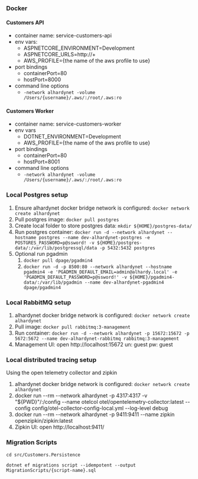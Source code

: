 ### Docker

#### Customers API
- container name: service-customers-api
- env vars:
  - ASPNETCORE_ENVIRONMENT=Development
  - ASPNETCORE_URLS=http://+
  - AWS_PROFILE={the name of the aws profile to use}
- port bindings
  - containerPort=80
  - hostPort=8000
- command line options
  - ``-network alhardynet -volume /Users/{username}/.aws/:/root/.aws:ro``

#### Customers Worker
- container name: service-customers-worker
- env vars
  - DOTNET_ENVIRONMENT=Development
  - AWS_PROFILE={the name of the aws profile to use}
- port bindings
    - containerPort=80
    - hostPort=8001
- command line options
    - ``-network alhardynet -volume /Users/{username}/.aws/:/root/.aws:ro``


### Local Postgres setup

1. Ensure alhardynet docker bridge network is configured: ``docker network create alhardynet``
2. Pull postgres image: ``docker pull postgres``
3. Create local folder to store postgres data: ``mkdir ${HOME}/postgres-data/``
4. Run postgres container: ``docker run -d --network alhardynet --hostname postgres --name dev-alhardynet-postgres -e POSTGRES_PASSWORD=p@ssword! -v ${HOME}/postgres-data/:/var/lib/postgressql/data -p 5432:5432 postgres``
5. Optional run pgadmin
   1. ``docker pull dpage/pgadmin4``
   2. ``docker run -d -p 8500:80 --network alhardynet --hostname pgadmin4 -e 'PGADMIN_DEFAULT_EMAIL=admin@alhardy.local' -e 'PGADMIN_DEFAULT_PASSWORD=p@ssword!' -v ${HOME}/pgadmin4-data/:/var/lib/pgadmin --name dev-alhardynet-pgadmin4 dpage/pgadmin4``

### Local RabbitMQ setup

1. alhardynet docker bridge network is configured: ``docker network create alhardynet``
2. Pull image: ``docker pull rabbitmq:3-management``
3. Run container: ``docker run -d --network alhardynet -p 15672:15672 -p 5672:5672 --name dev-alhardynet-rabbitmq rabbitmq:3-management``
4. Management UI: open http://localhost:15672 un: guest pw: guest

### Local distributed tracing setup

Using the open telemetry collector and zipkin

1. alhardynet docker bridge network is configured: ``docker network create alhardynet``
2. docker run --rm --network alhardynet -p 4317:4317 -v "${PWD}"/:/config --name otelcol otel/opentelemetry-collector:latest --config config/otel-collector-config-local.yml --log-level debug
3. docker run --rm --network alhardynet -p 9411:9411 --name zipkin openzipkin/zipkin:latest
4. Zipkin UI: open http://localhost:9411/

### Migration Scripts

``cd src/Customers.Persistence``

``dotnet ef migrations script --idempotent --output MigrationScripts/{script-name}.sql``